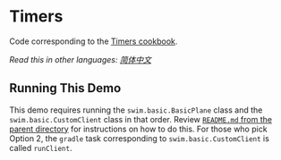 # Timers

Code corresponding to the [Timers cookbook](https://swim.dev/tutorials/timers/).

*Read this in other languages: [简体中文](README.zh-cn.md)*

## Running This Demo

This demo requires running the `swim.basic.BasicPlane` class and the `swim.basic.CustomClient` class in that order. Review [`README.md` from the parent directory](../README.md) for instructions on how to do this. For those who pick Option 2, the `gradle` task corresponding to `swim.basic.CustomClient` is called `runClient`.
